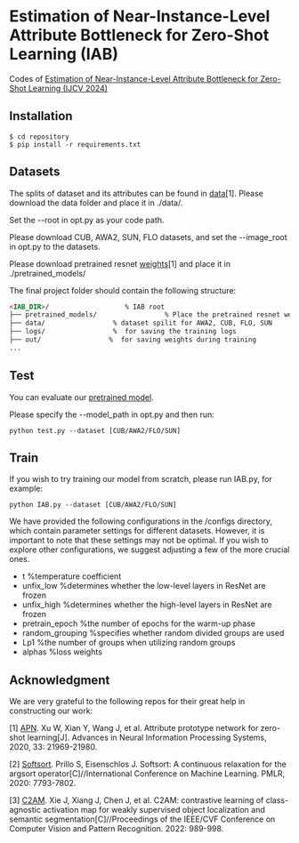 # Estimation of Near-Instance-Level Attribute Bottleneck for Zero-Shot Learning (IAB)
Codes of [Estimation of Near-Instance-Level Attribute Bottleneck for Zero-Shot Learning (IJCV 2024)](https://link.springer.com/article/10.1007/s11263-024-02021-x)

## Installation
```shell
$ cd repository
$ pip install -r requirements.txt
```

## Datasets
The splits of dataset and its attributes can be found in [data](https://drive.google.com/file/d/1bCZ28zJZNzsRjlHxH_vh2-9d7Ln1GgjE/view)[1]. Please download the data folder and place it in ./data/.

Set the --root in opt.py as your code path.

Please download CUB, AWA2, SUN, FLO datasets, and set the --image_root in opt.py to the datasets.

Please download pretrained resnet [weights](https://drive.google.com/drive/folders/1zra6v53trkd0x8ZmtzBkWwyJdHbVvy2H)[1] and place it in ./pretrained_models/

The final project folder should contain the following structure:
  ```html
  <IAB_DIR>/                   % IAB root
  ├── pretrained_models/                 % Place the pretrained resnet weights there
  ├── data/                 % dataset spilit for AWA2, CUB, FLO, SUN
  ├── logs/                 %  for saving the training logs
  ├── out/                 %  for saving weights during training
...
  ```

## Test
You can evaluate our [pretrained model](https://drive.google.com/file/d/1DDMeK4S0AMuo2MSPgBzQWJgSyx7XgIwt/view?usp=sharing).

Please specify the --model_path in opt.py and then run:

```shell
python test.py --dataset [CUB/AWA2/FLO/SUN]
```

## Train
If you wish to try training our model from scratch, please run IAB.py, for example:
```shell
python IAB.py --dataset [CUB/AWA2/FLO/SUN]
```
We have provided the following configurations in the /configs directory, which contain parameter settings for different datasets. However, it is important to note that these settings may not be optimal. If you wish to explore other configurations, we suggest adjusting a few of the more crucial ones.
* t        %temperature coefficient
* unfix_low        %determines whether the low-level layers in ResNet are frozen
* unfix_high        %determines whether the high-level layers in ResNet are frozen
* pretrain_epoch        %the number of epochs for the warm-up phase
* random_grouping  %specifies whether random divided groups are used
* Lp1  %the number of groups when utilizing random groups
* alphas %loss weights
  
## Acknowledgment

We are very grateful to the following repos for their great help in constructing our work:

[1] [APN](https://github.com/wenjiaXu/APN-ZSL). Xu W, Xian Y, Wang J, et al. Attribute prototype network for zero-shot learning[J]. Advances in Neural Information Processing Systems, 2020, 33: 21969-21980.

[2] [Softsort](https://github.com/sprillo/softsort). Prillo S, Eisenschlos J. Softsort: A continuous relaxation for the argsort operator[C]//International Conference on Machine Learning. PMLR, 2020: 7793-7802.

[3] [C2AM](https://github.com/CVI-SZU/CCAM). Xie J, Xiang J, Chen J, et al. C2AM: contrastive learning of class-agnostic activation map for weakly supervised object localization and semantic segmentation[C]//Proceedings of the IEEE/CVF Conference on Computer Vision and Pattern Recognition. 2022: 989-998.



